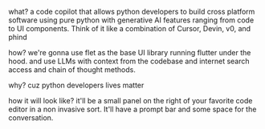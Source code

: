 what?
a code copilot that allows python developers to build cross platform software using pure python with generative AI features ranging from code to UI components. Think of it like a combination of Cursor, Devin, v0, and phind

how?
we're gonna use flet as the base UI library running flutter under the hood. and use LLMs with context from the codebase and internet search access and chain of thought methods.

why?
cuz python developers lives matter

how it will look like?
it'll be a small panel on the right of your favorite code editor in a non invasive sort. It'll have a prompt bar and some space for the conversation.